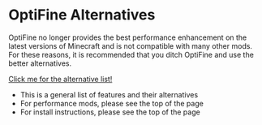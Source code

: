 # OptiFine Alternatives

OptiFine no longer provides the best performance enhancement on the latest versions of Minecraft and is not compatible with many other mods. For these reasons, it is recommended that you ditch OptiFine and use the better alternatives.

[Click me for the alternative list!](https://alternatives.microcontrollers.dev/latest/migrating/#optifine-replacements)
* This is a general list of features and their alternatives
* For performance mods, please see the top of the page
* For install instructions, please see the top of the page
